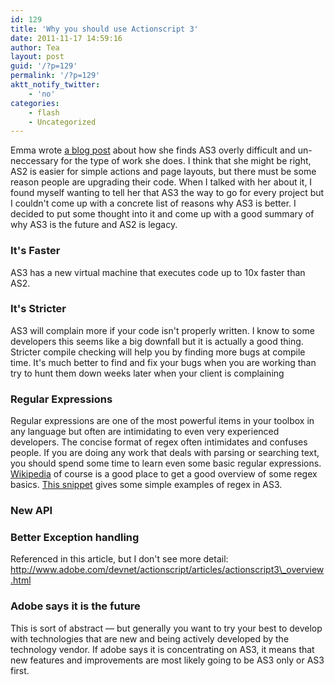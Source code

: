 ```yaml
---
id: 129
title: 'Why you should use Actionscript 3'
date: 2011-11-17 14:59:16
author: Tea
layout: post
guid: '/?p=129'
permalink: '/?p=129'
aktt_notify_twitter:
    - 'no'
categories:
    - flash
    - Uncategorized
---
```


Emma wrote [a blog post](http://digitalemma.wordpress.com/2009/03/09/mgh-north-shore-center-microsite/) about how she finds AS3 overly difficult and un-neccessary for the type of work she does. I think that she might be right, AS2 is easier for simple actions and page layouts, but there must be some reason people are upgrading their code. When I talked with her about it, I found myself wanting to tell her that AS3 the way to go for every project but I couldn't come up with a concrete list of reasons why AS3 is better. I decided to put some thought into it and come up with a good summary of why AS3 is the future and AS2 is legacy.

### It's Faster

AS3 has a new virtual machine that executes code up to 10x faster than AS2.

### It's Stricter

AS3 will complain more if your code isn't properly written. I know to some developers this seems like a big downfall but it is actually a good thing. Stricter compile checking will help you by finding more bugs at compile time. It's much better to find and fix your bugs when you are working than try to hunt them down weeks later when your client is complaining

### Regular Expressions

Regular expressions are one of the most powerful items in your toolbox in any language but often are intimidating to even very experienced developers. The concise format of regex often intimidates and confuses people. If you are doing any work that deals with parsing or searching text, you should spend some time to learn even some basic regular expressions. [Wikipedia](http://en.wikipedia.org/wiki/Regular_expression) of course is a good place to get a good overview of some regex basics. [This snippet](http://snipplr.com/view/6608/as3-regular-expression-basics/) gives some simple examples of regex in AS3.

### New API

### Better Exception handling

Referenced in this article, but I don't see more detail:  
http://www.adobe.com/devnet/actionscript/articles/actionscript3\_overview.html

### Adobe says it is the future

This is sort of abstract — but generally you want to try your best to develop with technologies that are new and being actively developed by the technology vendor. If adobe says it is concentrating on AS3, it means that new features and improvements are most likely going to be AS3 only or AS3 first.